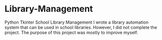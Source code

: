 # Library-Management
Python Tkinter School Library Management
I wrote a library automation system that can be used in school libraries. However, I did not complete the project. The purpose of this project was mostly to improve myself.
